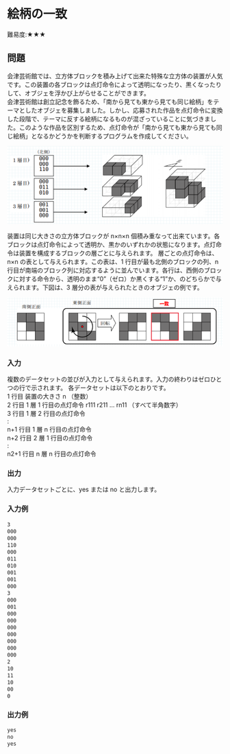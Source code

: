 # 絵柄の一致

難易度:★★★

## 問題
会津芸術館では、立方体ブロックを積み上げて出来た特殊な立方体の装置が人気です。この装置の各ブロックは点灯命令によって透明になったり、黒くなったりして、オブジェを浮かび上がらせることができます。  
会津芸術館は創立記念を飾るため、「南から見ても東から見ても同じ絵柄」をテーマとしたオブジェを募集しました。しかし、応募された作品を点灯命令に変換した段階で、テーマに反する絵柄になるものが混ざっていることに気づきました。このような作品を区別するため、点灯命令が「南から見ても東から見ても同じ絵柄」となるかどうかを判断するプログラムを作成してください。  

!["図"](./images/11-53_1.png)

装置は同じ大きさの立方体ブロックが n×n×n 個積み重なって出来ています。各ブロックは点灯命令によって透明か、黒かのいずれかの状態になります。点灯命令は装置を構成するブロックの層ごとに与えられます。
層ごとの点灯命令は、n×n の表として与えられます。この表は、1 行目が最も北側のブロックの列、n 行目が南端のブロック列に対応するように並んでいます。各行は、西側のブロックに対する命令から、透明のまま“0”（ゼロ）か黒くする“1”か、のどちらかで与えられます。下図は、3 層分の表が与えられたときのオブジェの例です。

!["図"](./images/11-53_2.png)

### 入力
複数のデータセットの並びが入力として与えられます。入力の終わりはゼロひとつの行で示されます。 各データセットは以下のとおりです。  
1 行目 装置の大きさ n （整数）  
2 行目 1 層 1 行目の点灯命令 r111 r211 ... rn11 （すべて半角数字）  
3 行目 1 層 2 行目の点灯命令  
:  
n+1 行目 1 層 n 行目の点灯命令  
n+2 行目 2 層 1 行目の点灯命令  
:  
n2+1 行目 n 層 n 行目の点灯命令

### 出力
入力データセットごとに、yes または no と出力します。

### 入力例
```
3
000
000
110
000
011
010
001
001
000
3
000
001
000
000
000
000
000
000
000
2
10
11
10
00
0
```


### 出力例
```
yes
no
yes

